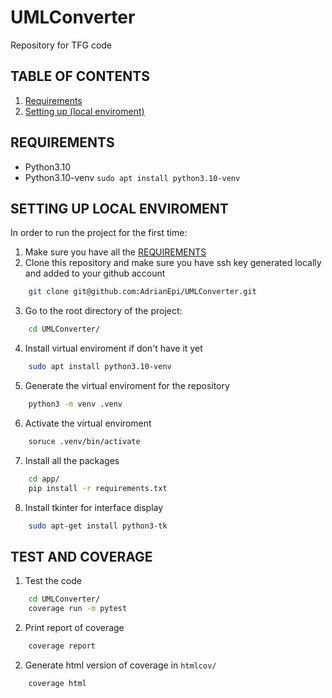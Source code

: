 # UMLConverter
Repository for TFG code

## TABLE OF CONTENTS
1. [Requirements](#REQUIREMENTS)
2. [Setting up (local enviroment)](#SETTING-UP-LOCAL-ENVIROMENT)

## REQUIREMENTS
- Python3.10 
- Python3.10-venv `sudo apt install python3.10-venv`

## SETTING UP LOCAL ENVIROMENT

In order to run the project for the first time:

1) Make sure you have all the [REQUIREMENTS](#REQUIREMENTS)
2) Clone this repository and make sure you have ssh key generated locally and added to your github account
```sh
	git clone git@github.com:AdrianEpi/UMLConverter.git
```
3) Go to the root directory of the project:
```sh
	cd UMLConverter/
```
4) Install virtual enviroment if don't have it yet
```sh
	sudo apt install python3.10-venv
```
5) Generate the virtual enviroment for the repository
```sh
	python3 -m venv .venv
```
6) Activate the virtual enviroment
```sh
	soruce .venv/bin/activate
```
7) Install all the packages
```sh
	cd app/
	pip install -r requirements.txt
```
8) Install tkinter for interface display
```sh
	sudo apt-get install python3-tk
```


## TEST AND COVERAGE

1) Test the code
```sh
	cd UMLConverter/
	coverage run -m pytest
```

2) Print report of coverage
```sh
	coverage report
```

2) Generate html version of coverage in `htmlcov/`
```sh
	coverage html
```